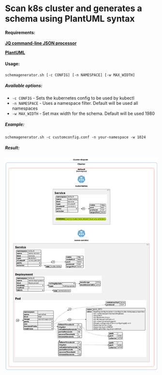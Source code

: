 # Scan k8s cluster and generates a schema using PlantUML syntax

#### Requirements:

[**JQ command-line JSON processor**](https://stedolan.github.io/jq/)

[**PlantUML**](https://plantuml.com/)

#### Usage:

`schemagenerator.sh [-c CONFIG] [-n NAMESPACE] [-w MAX_WIDTH]`

##### Available options:

- `-c CONFIG`    - Sets the kubernetes config to be used by kubectl
- `-n NAMESPACE` - Uses a namespace filter.  Default will be used all namespaces
- `-w MAX_WIDTH` - Set max width for the schema.  Default will be used 1980

##### Example:

`schemagenerator.sh -c customconfig.conf -n your-namespace -w 1024`  

##### Result:

![Result](example.png)

